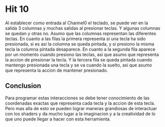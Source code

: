 # Hit 10

Al establecer como entrada al Channel0 el teclado, se puede ver en la salida 3 columnas y muchas salidas al presionar teclas. Y algunas columnas se quedan y otras no.
Asumo que las columnas representan las diferentes teclas. En cuanto a las filas la primera representa si una tecla ha sido presionada, si es asi la columna se queda pintada,
y si presiono la misma tecla la columna pintada desaparece. En cuanto a la segunda fila aparece por un momento cuando presiono las teclas, asi que asumo que representa la accion
de presionar la tecla. Y la tercera fila se queda pintada cuando mantengo presionada una tecla y se va cuando la suelto, asi que asumo que representa la accion de mantener presionado.

## Conclusion

Para programar estas interacciones se debe tener conocimiento de las coordenadas exactas que representa cada tecla y la accion de esta tecla. Pero mas alla de esto
se pueden lograr maneras grandiosas de interactuar con los shaders y da mucho lugar a la imaginacion y a la creatividad de lo que uno puede llegar a hacer con esta herramienta.
